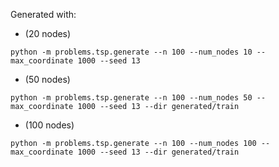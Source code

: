 Generated with:
- (20 nodes)
```
python -m problems.tsp.generate --n 100 --num_nodes 10 --max_coordinate 1000 --seed 13
```

- (50 nodes)
```
python -m problems.tsp.generate --n 100 --num_nodes 50 --max_coordinate 1000 --seed 13 --dir generated/train
```

- (100 nodes)
```
python -m problems.tsp.generate --n 100 --num_nodes 100 --max_coordinate 1000 --seed 13 --dir generated/train
```